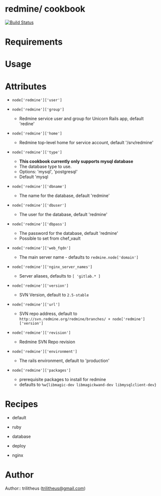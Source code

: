 redmine/ cookbook
=================

[![Build Status](https://travis-ci.org/trilitheus/redmine.png?branch=master)](https://travis-ci.org/trilitheus/redmine)


Requirements
============

Usage
=====

Attributes
==========

* `node['redmine']['user']`
* `node['redmine']['group']`
  - Redmine service user and group for Unicorn Rails app, default 'redine'
  
* `node['redmine']['home']`
  - Redmine top-level home for service account, default '/srv/redmine'

* `node['redmine']['type']`
  - __This cookbook currently only supports mysql database__
  - The database type to use.
  - Options: 'mysql', 'postgresql'
  - Default 'mysql

* `node['redmine']['dbname']`
  - The name for the database, default 'redmine'

* `node['redmine']['dbuser']`
  - The user for the database, default 'redmine'

* `node['redmine']['dbpass']`
  - The password for the database, default 'redmine'
  - Possible to set from chef_vault

* `node['redmine']['web_fqdn']`
  - The main server name - defaults to `redmine.node['domain']`

* `node['redmine']['nginx_server_names']`
  - Server aliases, defaults to `[ 'gitlab.* ]`

* `node['redmine']['version']`
  - SVN Version, default to `2.5-stable`

* `node['redmine']['url']`
  - SVN repo address, default to `http://svn.redmine.org/redmine/branches/ + node['redmine']['version']`

* `node['redmine']['revision']`
  - Redmine SVN Repo revision

* `node['redmine']['environment']`
  - The rails environment, default to 'production'

* `node['redmine']['packages']`
  - prerequisite packages to install for redmine
  - defaults to `%w{libmagic-dev libmagickwand-dev libmysqlclient-dev}`

Recipes
=======

* default

* ruby

* database

* deploy

* nginx

Author
======
Author:: trilitheus (trilitheus@gmail.com)
